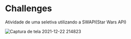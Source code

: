 # Challenges

Atividade de uma seletiva utilizando a SWAPI(Star Wars API)


![Captura de tela 2021-12-22 214823](https://user-images.githubusercontent.com/89592159/147171114-5ba8d4ca-536c-409e-9b18-6f448037db61.jpg)
